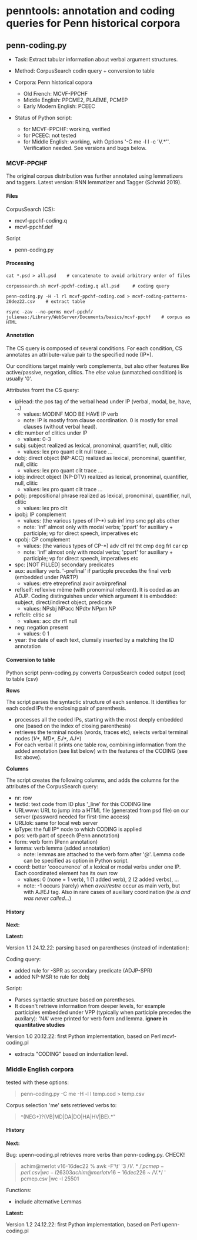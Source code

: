 # penntools: annotation and coding queries for Penn historical corpora

## penn-coding.py

- Task: Extract tabular information about verbal argument structures.
- Method: CorpusSearch codin query + conversion to table
- Corpora: Penn historical copora

	- Old French: MCVF-PPCHF
    - Middle English: PPCME2, PLAEME, PCMEP
	- Early Modern English: PCEEC

- Status of Python script:

  - for MCVF-PPCHF: working, verified
  - for PCEEC: not tested
  - for Middle English: working, with Options '-C me -l l -c
    'V.*''. Verification needed. See versions and bugs below.

### MCVF-PPCHF

The original corpus distribution was further annotated using lemmatizers and taggers.
Latest version: RNN lemmatizer and Tagger (Schmid 2019).

#### Files

CorpusSearch (CS):

- mcvf-ppchf-coding.q
- mcvf-ppchf.def

Script

- penn-coding.py

#### Processing


```cat *.psd > all.psd    # concatenate to avoid arbitrary order of files```

```corpussearch.sh mcvf-ppchf-coding.q all.psd     # coding query```

```penn-coding.py -H -l rl mcvf-ppchf-coding.cod > mcvf-coding-patterns-20dez22.csv    # extract table```

```rsync -zav --no-perms mcvf-ppchf/ julienas:/Library/WebServer/Documents/basics/mcvf-ppchf    # corpus as HTML```



#### Annotation

The CS query is composed of several conditions.
For each condition, CS annotates an attribute-value pair to the specified node (IP*).

Our conditions target mainly verb complements, but also other features like active/passive, negation, clitics. 
The _else_ value (unmatched condition) is usually '0'.

Attributes fromt the CS query:

- ipHead: the pos tag of the verbal head under IP (verbal, modal, be, have, ...)
	- values: MODINF MOD BE HAVE IP verb
    - note: IP is mostly from clause coordination. 0 is mostly for
      small clauses (without verbal head).
- clit: number of clitics under IP
	- values: 0-3
- subj: subject realized as lexical, pronominal, quantifier, null, clitic
	- values: lex pro quant clit null trace ...
- dobj: direct object (NP-ACC) realized as lexical, pronominal, quantifier, null, clitic
	- values: lex pro quant clit trace ...
- iobj: indirect object (NP-DTV) realized as lexical, pronominal, quantifier, null, clitic
	- values: lex pro quant clit trace ...
- pobj: prepositional phrase realized as lexical, pronominal, quantifier, null, clitic
	- values: lex pro clit
- ipobj: IP complement
	- values: (the various types of IP-*) sub inf imp smc ppl abs other
	- note: 'inf' almost only with modal verbs; 'ppart' for auxiliary + participle; vp for direct speech, imperatives etc
- cpobj: CP complement
	- values: (the various types of CP-*) adv clf rel tht cmp deg frl car cp
	- note: 'inf' almost only with modal verbs; 'ppart' for auxiliary + participle; vp for direct speech, imperatives etc
- spc: [NOT FILLED] secondary predicates
- aux: auxiliary verb.  '-prefinal' if particple precedes the final verb (embedded under PARTP)
	- values: etre etreprefinal avoir avoirprefinal
- reflself: reflexive même (with pronominal referent). It is coded as an ADJP. Coding distinguishes under which argument it is embedded: subject, direct/indirect object, predicate
	- values: NPsbj NPacc NPdtv NPprn NP
- reflclit: clitic _se_
	- values: acc dtv rfl null
- neg: negation present
	- values: 0 1
- year: the date of each text, clumsily inserted by a matching the ID annotation


#### Conversion to table

Python script penn-coding.py converts CorpusSearch coded output (cod) to table (csv)

**Rows**

The script parses the syntactic structure of each sentence. It
identifies for each coded IPs the enclosing pair of parenthesis.

- processes all the coded IPs, starting with the most deeply embedded
one (based on the index of closing parenthesis)
- retrieves the terminal nodes (words, traces etc), selects verbal
terminal nodes (_V*, MD*, EJ*, AJ*_)
- For each verbal it prints one table row, combining
information from the added annotation (see list below) with the
features of the CODING (see list above).

**Columns**

The script creates the following columns, and adds the columns for the
attributes of the CorpusSearch query:

- nr: row
- textid: text code from ID plus '_line' for this CODING line
- URLwww: URL to jump into a HTML file (generated from psd file) on our server (password needed for first-time access)
- URLlok: same for local web server
- ipType: the full IP* node to which CODING is applied
- pos: verb part of speech (Penn annotation)
- form: verb form (Penn annotation)
- lemma: verb lemma (added annotation)
  - note: lemmas are attached to the verb form after '@'. Lemma code can be specified as option in Python script.
- coord: better 'coocurrence' of _x_ lexical or modal verbs under one IP. Each coordinated element has its own row
  - values: 0 (none = 1 verb), 1 (1 added verb), 2 (2 added verbs), ...
  - note: -1 occurs (rarely) when _avoir/estre_ occur as main verb,
    but with AJ/EJ tag. Also in rare cases of auxiliary coordination
    (_he is and was never called..._)


#### History

**Next:**


**Latest:**

Version 1.1 24.12.22: parsing based on parentheses (instead of indentation):

Coding query:

- added rule for -SPR as secondary predicate (ADJP-SPR)
- added NP-MSR to rule for dobj

Script:

- Parses syntactic structure based on parentheses.
- It doesn't retrieve information from deeper levels,
  for example participles embedded under VPP (typically when
  participle precedes the auxilary): 'NA' were printed for verb form
  and lemma. **ignore in quantitative studies**

Version 1.0 20.12.22: first Python implementation, based on Perl
mcvf-coding.pl

- extracts "CODING" based on indentation level.

### Middle English corpora

tested with these options:

> penn-coding.py -C me -H -l l temp.cod > temp.csv

Corpus selection 'me' sets retrieved verbs to:
> ^(NEG\+)?(VB|MD|DA|DO|HA|HV|BE).*"

#### History

**Next:**

Bug: upenn-coding.pl retrieves more verbs than penn-coding.py. CHECK!

> achim@merlot v16-16dec22 % awk -F'\t' '$3 ~ /V.*/' pcmep-perl.csv |wc -l
   26303
> achim@merlot v16-16dec22 % awk -F'\t' '$6 ~ /V.*/ ' pcmep.csv |wc -l 
   25501

Functions:

- include alternative Lemmas

**Latest:**

Version 1.2 24.12.22: first Python implementation, based on Perl upenn-coding.pl
